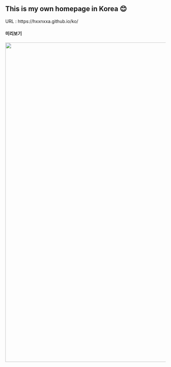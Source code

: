 <h2>This is my own homepage in Korea 😊</h2>
URL : https://hxxnxxa.github.io/ko/
</br>
<p align="center">
  <h4>미리보기</h4>
  <img src="https://user-images.githubusercontent.com/23094041/120588224-ccb9a880-c471-11eb-984a-1b3e0e93b1d6.png" width="1000" height"500"/>
</p>
</br>
